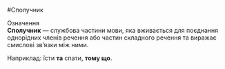 #Сполучник

<div class="eoz-wrap">
<span class="eoz">Означення</span>
<div class="eoz-text">
<strong>Сполучник</strong> — службова частини мови, яка вживається для поєднання однорiдних членiв речення або частин складного речення та виражає смисловi зв’язки мiж ними.
</div>
</div>

Наприклад: їсти <b>та</b> спати, <b>тому що</b>.